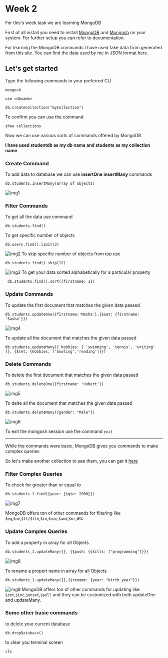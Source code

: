 # Week 2
For this's week task we are learning MongoDB

First of all install you need to install [MongoDB](https://www.mongodb.com/docs/manual/installation/) and [Mongosh](https://www.mongodb.com/docs/manual/installation/) on your system. For further setup you can refer to documentation.

For learning the MongoDB commands I have used fake data from generated from this [site](https://www.mockaroo.com/). You can find the data used by me in JSON format [here](./assets/MOCK_DATA.json). 

## Let's get started

Type the following commands in your preferred CLI
```
mongosh
```
```
use <dbname>
```
```
db.createCollection("myCollection")
```
To confirm you can use the command
```
show collections
```
Now we can use various sorts of commands offered by MongoDB

**I have used studentdb as my db name and students as my collection name**
### Create Command
To add data to database we can use **insertOne** **insertMany** commands
```
db.students.insertMany(array of objects)
```
![img1](./assets/images/Screenshot_1.png)
### Filter Commands
To get all the data use command
```
db.students.find()
```

To get specific number of objects
```
db.users.find().limit(3)
```
![img2](./assets/images/Screenshot_2.png)
To skip specific number of objects from top use
```
db.students.find().skip(12)
```
![img3](./assets/images/Screenshot_3.png)
To get your data sorted alphabetically for a particular property 
```
 db.students.find().sort({firstname: 1})
```

### Update Commands
To update the first document that matches the given data passed
```
db.students.updateOne({firstname:'Masha'},{$set: {firstname: 'Sasha'}})
```
![img4](./assets/images/Screenshot_4.png)

To update all the document that matches the given data passed
```
db.students.updateMany({ hobbies: [ 'swimming', 'tennis', 'writing' ]}, {$set: {hobbies: ['bowling','reading']}})
```

### Delete Commands
To delete the first document that matches the given data passed
``` 
db.students.deleteOne({firstname: 'Hubert'})
```
![img5](./assets/images/Screenshot_5.png)

To delte all the document that matches the given data passed
```
db.students.deleteMany({gender: "Male"})
```
![img6](./assets/images/Screenshot_6.png)

To exit the mongosh session use the command ```exit```

---

While the commands were basic, MongoDB gives you commands to make complex queries

So let's make another collection to see them, you can get it [here](./assets/MOCK_DATA_1.json)

### Filter Complex Queries

To check for greater than or equal to
```
db.students_1.find({year: {$gte: 2000}})
```
![img7](./assets/images/Screenshot_7.png)

MongoDB offers ton of other commands for filtering like ```$eq```,```$ne```,```$lt/$lte```,```$in```,```$nin```,```$and```,```$or```,etc

### Update Comples Queries

To add a property in array for all Objects
```
db.students_1.updateMany({}, {$push: {skills: ["programming"]}})
```
![img8](./assets/images/Screenshot_8.png)


To rename a propert name in array for all Objects
```
db.students_1.updateMany({},{$rename: {year: "birth_year"}})
```
![img9](./assets/images/Screenshot_9.png)
MongoDB offers ton of other commands for updating like ```$set```,```$inc```,```$unset```,```$pull``` and they can be customized with both updateOne and updateMany.

### Some other basic commands
to delete your current database
```
db.dropDatabase()
```

to clear you terminal screen
```
cls
```